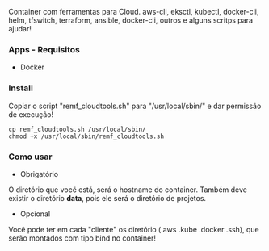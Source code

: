 Container com ferramentas para Cloud. aws-cli, eksctl, kubectl, docker-cli, helm, tfswitch, terraform, ansible, docker-cli, outros e alguns scritps para ajudar!

### Apps - Requisitos

- Docker

### Install

Copiar o script "remf_cloudtools.sh" para "/usr/local/sbin/" e dar permissão de execução!

```
cp remf_cloudtools.sh /usr/local/sbin/
chmod +x /usr/local/sbin/remf_cloudtools.sh
```

### Como usar

- Obrigatório

O diretório que vocẽ está, será o hostname do container. Também deve existir o diretório **data**, pois ele será o diretório de projetos.

- Opcional

Você pode ter em cada "cliente" os diretório (.aws .kube .docker .ssh), que serão montados com tipo bind no container!

